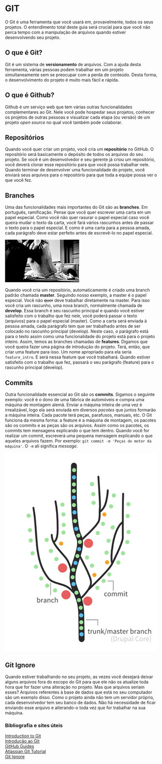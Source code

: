 # GIT

O Git é uma ferramenta que você usará em, provavelmente, todos os seus projetos. O entendimento total deste guia será crucial para que você não perca tempo com a manipulação de arquivos quando estiver desenvolvendo seu projeto.

## O que é Git?

Git é um sistema de **versionamento** de arquivos. Com a ajuda desta ferramenta, várias pessoas podem trabalhar em um projeto simultaneamente sem se preocupar com a perda de conteúdo. Desta forma, o desenvolvimento do projeto é muito mais fácil e rápida.

## O que é Github?

Github é um serviço web que tem várias outras funcionalidades complementares ao Git. Nele você pode hospedar seus projetos, conhecer os projetos de outras pessoas e visualizar cada etapa (ou versão) de um projeto *open source* no qual você também pode colaborar.

## Repositórios

Quando você quer criar um projeto, você cria um **repositório** no GitHub. O repositório será basicamente o depósito de todos os arquivos do seu projeto. Se você é um desenvolvedor e seu gerente já criou um repositório, você deverá clonar esse repositório para que você possa trabalhar nele. Quando terminar de desenvolver uma funcionalidade do projeto, você enviará seus arquivos para o repositório para que toda a equipe possa ver o que você fez.

## Branches

Uma das funcionalidades mais importantes do Git são as **branches**. Em português, ramificação. Pense que você quer escrever uma carta em um papel especial. Como você não quer rasurar o papel especial caso você queira mudar o texto da carta, você fará vários rascunhos antes de passar o texto para o papel especial. E como é uma carta para a pessoa amada, cada parágrafo deve estar perfeito antes de escrevê-lo no papel especial. 

![Mail](/images/mail.gif)

Quando você cria um repositório, automaticamente é criado uma branch padrão chamada **master**. Seguindo nosso exemplo, a master é o papel especial. Você não ~~quer~~ deve trabalhar diretamente na master. Para isso você cria um rascunho, uma nova branch, normalmente chamada de **develop**. Essa branch é seu rascunho principal e quando você estiver satisfeito com o trabalho que fez nele, você poderá passar o texto (arquivos) para o papel especial (master). Como a carta será enviada à pessoa amada, cada parágrafo tem que ser trabalhado antes de ser colocado no rascunho principal (develop). Neste caso, o parágrafo está para o texto assim como uma funcionalidade do projeto está para o projeto inteiro. Assim, temos as branches chamadas de **features**. Digamos que você queira fazer uma página de introdução do projeto. Terá, então, que criar uma feature para isso. Um nome apropriado para ela seria `feature_intro`. E será nessa feature que você trabalhará. Quando estiver satisfeito com o trabalho que fez, passará o seu parágrafo (feature) para o rascunho principal (develop).

## Commits

Outra funcionalidade essencial ao Git são os **commits**. Sigamos o seguinte exemplo: você é o dono de uma fábrica de automóveis e compra uma máquina de montagem alemã. Enviar a máquina inteira de uma vez é irrealizável, logo ela será enviada em diversos *pacotes* que juntos formarão a máquina inteira. Cada pacote terá peças, parafusos, manuais, etc. O Git funciona da mesma forma: a feature é a máquina de montagem, os pacotes são os commits e as peças são os arquivos. Assim como os pacotes, os commits tem mensagens explicando o que tem dentro. Quando você for realizar um commit, escreverá uma pequena mensagem explicando o que aqueles arquivos fazem. Por exemplo: `git commit -m 'Peças do motor da máquina'`. O `-m` ali significa *message*. 

![Repository Diagram](/images/repositorydiagram.png)

## Git Ignore

Quando estiver trabalhando no seu projeto, as vezes você desejará deixar alguns arquivos fora do escopo do Git para que ele não os atualize toda hora que for fazer uma alteração no projeto. Mas que arquivos seriam esses? Arquivos referentes à base de dados que está no seu computador são um exemplo disso. Como o projeto ainda não tem um servidor próprio, cada desenvolvedor tem seu banco de dados. Não há necessidade de ficar enviando esse arquivo e alterando-o toda vez que for trabalhar na sua máquina.





### Bibliografia e sites úteis

[Introduction to Git](https://www.drupal.org/node/991716) <br/>
[Introdução ao Git](http://tableless.com.br/tudo-que-voce-queria-saber-sobre-git-e-github-mas-tinha-vergonha-de-perguntar/) <br/>
[GitHub Guides](https://guides.github.com/) <br/>
[Atlassian Git Tutorial](https://www.atlassian.com/git/tutorials/) <br/>
[Git Ignore](https://help.github.com/articles/ignoring-files/) <br/>